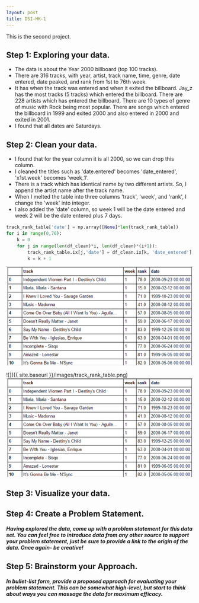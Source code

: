 ```yaml
---
layout: post
title: DSI-HK-1
---
```


This is the second project.

## Step 1: Exploring your data.
- The data is about the Year 2000 billboard (top 100 tracks).
- There are 316 tracks, with year, artist, track name, time, genre, date entered, date peaked, and rank from 1st to 76th week.
- It has when the track was entered and when it exited the billboard. Jay\_z has the most tracks (5 tracks) which entered the billboard. There are 228 artists which has entered the billboard. There are 10 types of genre of music with Rock being most popular. There are songs which entered the billboard in 1999 and exited 2000 and also entered in 2000 and exited in 2001.
- I found that all dates are Saturdays.

## Step 2: Clean your data.
- I found that for the year column it is all 2000, so we can drop this column.
- I cleaned the titles such as 'date.entered' becomes 'date\_entered', 'x1st.week' becomes 'week\_1'.
- There is a track which has identical name by two different artists. So, I append the artist name after the track name.
- When I melted the table into three columns 'track', 'week', and 'rank', I change the 'week' into integer. 
- I also added the 'date' column, so week 1 will be the date entered and week 2 will be the date entered plus 7 days.

```python
track_rank_table['date'] = np.array([None]*len(track_rank_table))
for i in range(0,76):
    k = 0
    for j in range(len(df_clean)*i, len(df_clean)*(i+1)):       
        track_rank_table.ix[j,'date'] = df_clean.ix[k, 'date_entered'] + datetime.timedelta(days = (7*(i)))
        k = k + 1
```

![](https://raw.githubusercontent.com/tkjyeung/tkjyeung.github.io/e8b87b6b126bd1736c4550fdf7c87cd5d42cea94/images/track_rank_table.PNG)

![]({{ site.baseurl }}/images/track_rank_table.png)
![](https://raw.githubusercontent.com/tkjyeung/tkjyeung.github.io/e8b87b6b126bd1736c4550fdf7c87cd5d42cea94/images/track_rank_table.PNG)

## Step 3: Visualize your data.


## Step 4: Create a Problem Statement.

##### Having explored the data, come up with a problem statement for this data set. You can feel free to introduce data from any other source to support your problem statement, just be sure to provide a link to the origin of the data. Once again- be creative!


## Step 5: Brainstorm your Approach.
##### In bullet-list form, provide a proposed approach for evaluating your problem statement. This can be somewhat high-level, but start to think about ways you can massage the data for maximum efficacy. 